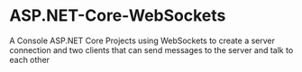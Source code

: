# ASP.NET-Core-WebSockets
A Console ASP.NET Core Projects using WebSockets to create a server connection and two clients that can send messages to the server and talk to each other
